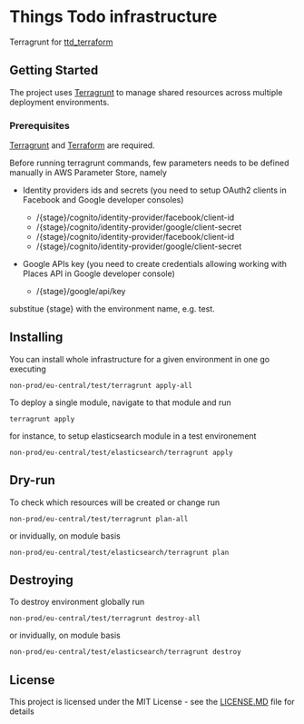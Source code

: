 # Things Todo infrastructure

Terragrunt for [ttd_terraform](https://github.com/mjedrasz/ttd_terraform)

## Getting Started

The project uses [Terragrunt](https://github.com/gruntwork-io/terragrunt) to manage shared resources across multiple deployment environments.

### Prerequisites

[Terragrunt](https://github.com/gruntwork-io/terragrunt) and [Terraform](https://www.terraform.io/) are required. 

Before running terragrunt commands, few parameters needs to be defined manually in AWS Parameter Store, namely

* Identity providers ids and secrets (you need to setup OAuth2 clients in Facebook and Google developer consoles)
  * /{stage}/cognito/identity-provider/facebook/client-id
  * /{stage}/cognito/identity-provider/google/client-secret
  * /{stage}/cognito/identity-provider/facebook/client-id
  * /{stage}/cognito/identity-provider/google/client-secret

* Google APIs key (you need to create credentials allowing working with Places API in Google developer console) 
  * /{stage}/google/api/key

substitue {stage} with the environment name, e.g. test.

## Installing

You can install whole infrastructure for a given environment in one go executing 

```
non-prod/eu-central/test/terragrunt apply-all
```

To deploy a single module, navigate to that module and run

```
terragrunt apply
```

for instance, to setup elasticsearch module in a test environement
```
non-prod/eu-central/test/elasticsearch/terragrunt apply
```

## Dry-run

To check which resources will be created or change run
```
non-prod/eu-central/test/terragrunt plan-all
```

or invidually, on module basis
```
non-prod/eu-central/test/elasticsearch/terragrunt plan
```

## Destroying

To destroy environment globally run
```
non-prod/eu-central/test/terragrunt destroy-all
```

or invidually, on module basis
```
non-prod/eu-central/test/elasticsearch/terragrunt destroy
```

## License

This project is licensed under the MIT License - see the [LICENSE.MD](LICENSE.MD) file for details

